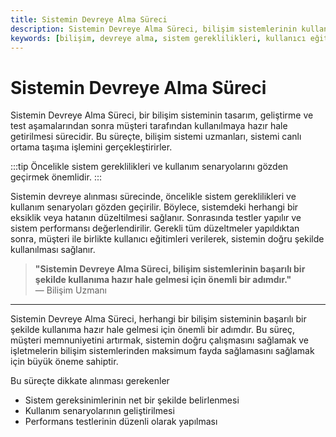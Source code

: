 ```yaml
---
title: Sistemin Devreye Alma Süreci
description: Sistemin Devreye Alma Süreci, bilişim sistemlerinin kullanıma hazır hale getirilmesi için gerekli adımları içerir. Bu süreç tasarım, geliştirme ve test aşamalarından sonra gerçekleşir ve müşteri memnuniyetini artırmayı amaçlar.
keywords: [bilişim, devreye alma, sistem gereklilikleri, kullanıcı eğitimleri, sistem performansı, müşteri memnuniyeti]
---
```


# Sistemin Devreye Alma Süreci

Sistemin Devreye Alma Süreci, bir bilişim sisteminin tasarım, geliştirme ve test aşamalarından sonra müşteri tarafından kullanılmaya hazır hale getirilmesi sürecidir. Bu süreçte, bilişim sistemi uzmanları, sistemi canlı ortama taşıma işlemini gerçekleştirirler.

:::tip
Öncelikle sistem gereklilikleri ve kullanım senaryolarını gözden geçirmek önemlidir.
:::

Sistemin devreye alınması sürecinde, öncelikle sistem gereklilikleri ve kullanım senaryoları gözden geçirilir. Böylece, sistemdeki herhangi bir eksiklik veya hatanın düzeltilmesi sağlanır. Sonrasında testler yapılır ve sistem performansı değerlendirilir. Gerekli tüm düzeltmeler yapıldıktan sonra, müşteri ile birlikte kullanıcı eğitimleri verilerek, sistemin doğru şekilde kullanılması sağlanır.

> **"Sistemin Devreye Alma Süreci, bilişim sistemlerinin başarılı bir şekilde kullanıma hazır hale gelmesi için önemli bir adımdır."**  
> — Bilişim Uzmanı

---

Sistemin Devreye Alma Süreci, herhangi bir bilişim sisteminin başarılı bir şekilde kullanıma hazır hale gelmesi için önemli bir adımdır. Bu süreç, müşteri memnuniyetini artırmak, sistemin doğru çalışmasını sağlamak ve işletmelerin bilişim sistemlerinden maksimum fayda sağlamasını sağlamak için büyük öneme sahiptir.


Bu süreçte dikkate alınması gerekenler
- Sistem gereksinimlerinin net bir şekilde belirlenmesi
- Kullanım senaryolarının geliştirilmesi
- Performans testlerinin düzenli olarak yapılması
